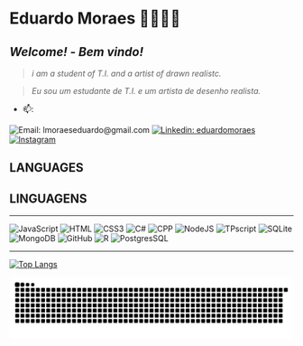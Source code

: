 # Eduardo Moraes 👨‍🎨👨‍💻

## _Welcome!_ - _Bem vindo!_

> _i am a student of T.I. and a artist of drawn realistc._

> _Eu sou um estudante de T.I. e um artista de desenho realista._



- 📫: 

![Email: lmoraeseduardo@gmail.com](https://img.shields.io/badge/-lmoraeseduardo@gmail.com-blue?color=darkblue&logo=gmail)
[![Linkedin: eduardomoraes](https://img.shields.io/badge/-EduardoMoraes-blue?style=flat-square&logo=Linkedin&logoColor=white&link=https://www.linkedin.com/in/eduardo-moraes-a572541bb/)](https://www.linkedin.com/in/eduardo-moraes-a572541bb/)
[![Instagram](https://img.shields.io/badge/EduardoMoraes-%23E4405F.svg?style=flat-square&logo=Instagram&logoColor=white)](https://www.instagram.com/eduardo_._moraes/)

## **LANGUAGES**
## **LINGUAGENS**

-----

![JavaScript](https://img.shields.io/badge/-JavaScript-black/?logo=JavaScript&color=blueviolet)
![HTML](https://img.shields.io/badge/-HTML-red/?logo=HTML5&color=blue)
![CSS3](https://img.shields.io/badge/-CSS3-blue/?logo=css3&color=yellow&logoColor=black)
![C#](https://img.shields.io/badge/-C%23-white/?logo=C#&logoColor=blue)
![CPP](https://img.shields.io/badge/-C%2B%2B-critical/?logo=C%2B%2B&color=black)
![NodeJS](https://img.shields.io/badge/-NodeJS-orange/?logo=node.js&color=white)
![TPscript](https://img.shields.io/badge/-TypeScript-informational/?logo=TypeScript&color=black)
![SQLite](https://img.shields.io/badge/-SQLite-lightblue/?logo=sqlite&color=grey&logoColor=midnightblue)
![MongoDB](https://img.shields.io/badge/-MongoDB-brightgreen/?logo=MongoDB&color=darkred)
![GitHub](https://img.shields.io/badge/-GitHub-grey/?logo=GitHub&color=black)
![R](https://img.shields.io/badge/-R-important/?logo=R&color=white&logoColor=darkblue)
![PostgresSQL](https://img.shields.io/badge/-postgresSQL-blueviolet/?logo=postgresql&color=black)

-----

[![Top Langs](https://github-readme-stats.vercel.app/api/top-langs/?username=EduardoMoreaes&layout=compact)](https://github.com/EduardoMoreaes/github-readme-stats)

![Snake animation](https://github.com/EduardoMoreaes/EduardoMoreaes/blob/output/github-contribution-grid-snake.svg)
